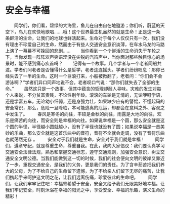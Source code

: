 # 安全与幸福
　　同学们，你们看，碧绿的大海里，鱼儿在自由自在地遨游；你们听，蔚蓝的天空下，鸟儿在欢快地歌唱…….哦！这个世界最生机盎然的就是生命！正是这一条条鲜活的生命，让我们的地球也鲜活起来。生命对于每个人仅仅只有一次，我们没有理由不珍爱自己的生命，然而由于有些人交通安全意识淡薄，在车水马龙的马路上演了一幕幕不可挽回的悲剧…… 
　　当你看到一个个鲜活的生命消失于车轮之下，当你发现一阵阵欢声笑语湮没在尖锐的汽笛声中，当你面对那些触目惊心的场景时，能不感到痛心疾首吗？ 
　　记得有一个故事。几个学者与一个老者同船共渡。学者们问老者是否懂得什么是哲学，老者连连摇头。学者们纷纷叹息：那你已经失去了一半的生命。这时一个巨浪打来，小船被掀翻了，老者问：“你们会不会游泳啊？”学者们异口同声地说不会。老者叹口气说：“那你们就失去了全部的生命。” 
　　虽然这只是一个故事，但其中蕴含的哲理却耐人寻味。灾难的发生对每个人来说，不分贫富贵贱，不论性别年龄。滚滚的车轮是无情的，无论咿呀学语，还是学富五车，无论幼小纤弱，还是身强力壮，如果缺少应有的警惕，不懂起码的安全常识，那么，危险一旦降临，本可能逃离的厄运，却都会在意料之外、客观之中发生了。 
　　春风是寒冬的向往，丰硕是金秋的向往，雨露是大地的向往，欢乐是痛苦的向往，而安全则是幸福的向往。如果说幸福是一个圆，那么安全就是这个圆的半径，半径越小圆就越小，没有了半径也就没有了圆；如果说幸福是一首美妙的乐曲，那么安全就是这首乐曲中的音符，音符不全就会走调，没有了音符乐曲也就荡然无存 。 
　　安全对于我们就是生命，安全对于我们就是幸福！ 
　　同学们，遵章守纪，就是尊重生命，尊重自我。在此，我向大家倡议：我们要认真学习交通安全法律法规，熟悉和掌握交通标志，遵守交通规则，加强安全意识，树立交通安全文明公德。当我们能做到这一切的时候，我们的社会便向文明的彼岸又靠近了一步。重视交通安全，是我们的义务，更是我们的责任。为了含辛茹苦把我们养大的父母，为了不给自己的生命留下遗憾，为了不给亲人们留下无尽的痛苦，让我们携起手来呵护这文明之花，让我们远离伤痛，珍爱彼此的生命吧。 
　　同学们，让我们牢牢记住吧：幸福寄希望于安全，安全又给予我们无限美好地幸福。让我们牢记安全，时刻沐浴在幸福的阳光之中，享受安全、幸福的乐趣，演义生命的精彩！
 